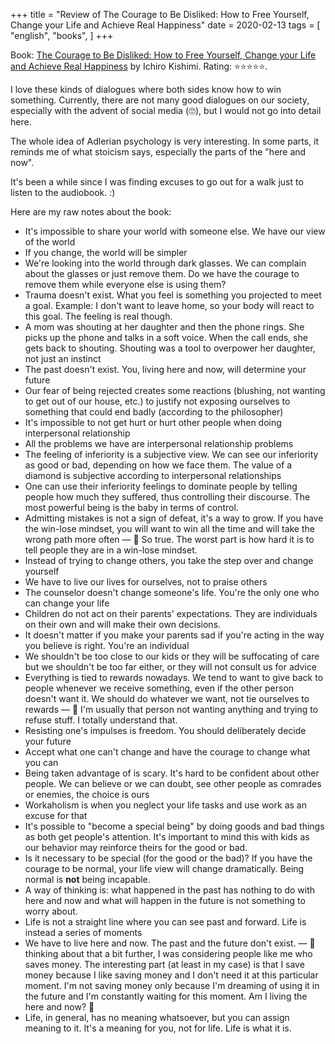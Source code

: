 +++
title = "Review of The Courage to Be Disliked: How to Free Yourself, Change your Life and Achieve Real Happiness"
date = 2020-02-13
tags = [
    "english",
    "books",
]
+++

Book: [The Courage to Be Disliked: How to Free Yourself, Change your Life and Achieve Real Happiness](https://www.goodreads.com/book/show/43306206) by Ichiro Kishimi. Rating: ⭐️⭐️⭐️⭐️⭐️.

I love these kinds of dialogues where both sides know how to win something. Currently, there are not many good dialogues on our society, especially with the advent of social media (🙄), but I would not go into detail here.

The whole idea of Adlerian psychology is very interesting. In some parts, it reminds me of what stoicism says, especially the parts of the "here and now".

It's been a while since I was finding excuses to go out for a walk just to listen to the audiobook. :)

Here are my raw notes about the book:

- It's impossible to share your world with someone else. We have our view of the world
- If you change, the world will be simpler
- We're looking into the world through dark glasses. We can complain about the glasses or just remove them. Do we have the courage to remove them while everyone else is using them?
- Trauma doesn't exist. What you feel is something you projected to meet a goal. Example: I don't want to leave home, so your body will react to this goal. The feeling is real though.
- A mom was shouting at her daughter and then the phone rings. She picks up the phone and talks in a soft voice. When the call ends, she gets back to shouting. Shouting was a tool to overpower her daughter, not just an instinct
- The past doesn't exist. You, living here and now, will determine your future
- Our fear of being rejected creates some reactions (blushing, not wanting to get out of our house, etc.) to justify not exposing ourselves to something that could end badly (according to the philosopher)
- It's impossible to not get hurt or hurt other people when doing interpersonal relationship
- All the problems we have are interpersonal relationship problems
- The feeling of inferiority is a subjective view. We can see our inferiority as good or bad, depending on how we face them. The value of a diamond is subjective according to interpersonal relationships
- One can use their inferiority feelings to dominate people by telling people how much they suffered, thus controlling their discourse. The most powerful being is the baby in terms of control.
- Admitting mistakes is not a sign of defeat, it's a way to grow. If you have the win-lose mindset, you will want to win all the time and will take the wrong path more often — 💭 So true. The worst part is how hard it is to tell people they are in a win-lose mindset.
- Instead of trying to change others, you take the step over and change yourself
- We have to live our lives for ourselves, not to praise others
- The counselor doesn't change someone's life. You're the only one who can change your life
- Children do not act on their parents' expectations. They are individuals on their own and will make their own decisions.
- It doesn't matter if you make your parents sad if you're acting in the way you believe is right. You're an individual
- We shouldn't be too close to our kids or they will be suffocating of care but we shouldn't be too far either, or they will not consult us for advice
- Everything is tied to rewards nowadays. We tend to want to give back to people whenever we receive something, even if the other person doesn't want it. We should do whatever we want, not tie ourselves to rewards — 💭 I'm usually that person not wanting anything and trying to refuse stuff. I totally understand that.
- Resisting one's impulses is freedom. You should deliberately decide your future
- Accept what one can't change and have the courage to change what you can
- Being taken advantage of is scary. It's hard to be confident about other people. We can believe or we can doubt, see other people as comrades or enemies, the choice is ours
- Workaholism is when you neglect your life tasks and use work as an excuse for that
- It's possible to "become a special being" by doing goods and bad things as both get people's attention. It's important to mind this with kids as our behavior may reinforce theirs for the good or bad.
- Is it necessary to be special (for the good or the bad)? If you have the courage to be normal, your life view will change dramatically. Being normal is **not** being incapable.
- A way of thinking is: what happened in the past has nothing to do with here and now and what will happen in the future is not something to worry about.
- Life is not a straight line where you can see past and forward. Life is instead a series of moments
- We have to live here and now. The past and the future don't exist. — 💭 thinking about that a bit further, I was considering people like me who saves money. The interesting part (at least in my case) is that I save money because I like saving money and I don't need it at this particular moment. I'm not saving money only because I'm dreaming of using it in the future and I'm constantly waiting for this moment. Am I living the here and now? 🤔
- Life, in general, has no meaning whatsoever, but you can assign meaning to it. It's a meaning for you, not for life. Life is what it is.
